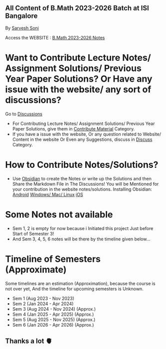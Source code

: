 

## All Content of B.Math 2023-2026 Batch at ISI Bangalore
By [Sarvesh Soni](https://meditatedbison.github.io/MyPortfolio/)

 Access the WEBSITE :
[B.Math 2023-2026 Notes](https://meditatedbison.github.io/B.Math-2023-2026-Notes/)


# Want to Contribute Lecture Notes/ Assignment Solutions/ Previous Year Paper Solutions? Or Have any issue with the website/ any sort of discussions?
Go to [Discussions](https://github.com/MeditatedBison/B.Math-2023-2026-Notes/discussions) 
- For Contributing Lecture Notes/ Assignment Solutions/ Previous Year Paper Solutions, give them in [Contribute Material](https://github.com/MeditatedBison/B.Math-2023-2026-Notes/discussions/categories/contribute-material) Category.
- If you have a issue with the website, Or any question related to Website/ Content in the website Or Even any Suggestions, discuss in [Discuss](https://github.com/MeditatedBison/B.Math-2023-2026-Notes/discussions/categories/discuss) Category.

# How to Contribute Notes/Solutions?
- Use [Obsidian](https://obsidian.md/) to create the Notes or write up the Solutions and then Share the Markdown File in The Discussions! You will be Mentioned for your contribution in the website notes/solutions.
Installing Obsidian:
[Android](https://play.google.com/store/apps/details?id=md.obsidian)
[Windows/ Mac/ Linux](https://obsidian.md/)
[iOS](https://apps.apple.com/us/app/obsidian-connected-notes/id1557175442)


# Some Notes not available
- Sem 1, 2 is empty for now because i Initiated this project Just before Start of Semester 3!
- And Sem 3, 4, 5, 6 notes will be there by the timeline given below...
  
# Timeline of Semesters (Approximate)
Some timelines are an estimation (Approximation), because the course is not over yet, And the timeline for upcoming semesters is Unknown.
- Sem 1 (Aug 2023 - Nov 2023)
- Sem 2 (Jan 2024 - Apr 2024)
- Sem 3 (Aug 2024 - Nov 2024) (Approx.)
- Sem 4 (Jan 2025 - Apr 2025) (Approx.)
- Sem 5 (Aug 2025 - Nov 2025) (Approx.)
- Sem 6 (Jan 2026 - Apr 2026) (Approx.)


## Thanks a lot 🫀 
